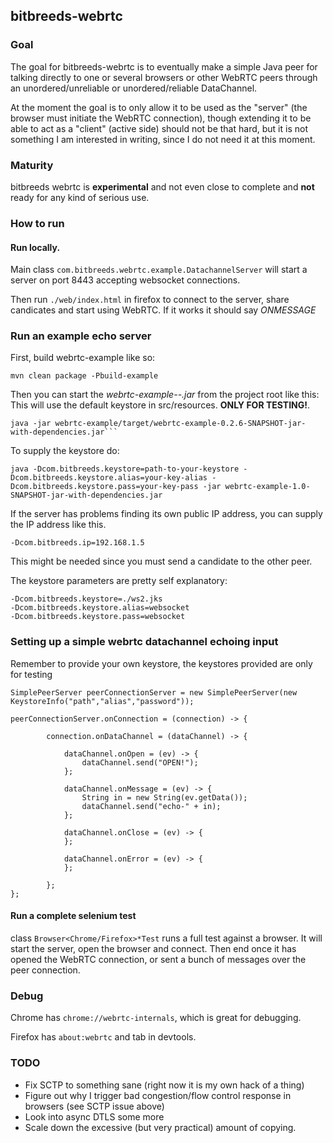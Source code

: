 bitbreeds-webrtc
----------------

### Goal
The goal for bitbreeds-webrtc is to eventually make a simple Java peer for
talking directly to one or several browsers or other WebRTC peers through an unordered/unreliable or 
unordered/reliable DataChannel.

At the moment the goal is to only allow it to be used as the "server"
(the browser must initiate the WebRTC connection), though extending
it to be able to act as a "client" (active side) should not be that hard, but 
it is not something I am interested in writing, since I do not need it at this moment.

### Maturity
bitbreeds webrtc is __experimental__ and not even close to complete and __not__ ready for
any kind of serious use.

### How to run
#### Run locally.

Main class `com.bitbreeds.webrtc.example.DatachannelServer` will start a server on port 8443 accepting websocket connections.

Then run `./web/index.html` in firefox to connect to the server, share candicates and 
start using WebRTC. If it works it should say _ONMESSAGE_

### Run an example echo server
First, build webrtc-example like so:
```
mvn clean package -Pbuild-example
```

Then you can start the _webrtc-example-<version-with-deps>-.jar_ from the project root like this:
This will use the default keystore in src/resources. __ONLY FOR TESTING!__.
```
java -jar webrtc-example/target/webrtc-example-0.2.6-SNAPSHOT-jar-with-dependencies.jar```
```

To supply the keystore do:
```
java -Dcom.bitbreeds.keystore=path-to-your-keystore -Dcom.bitbreeds.keystore.alias=your-key-alias -Dcom.bitbreeds.keystore.pass=your-key-pass -jar webrtc-example-1.0-SNAPSHOT-jar-with-dependencies.jar
```

If the server has problems finding its own public IP address, you can supply the
IP address like this.
```
-Dcom.bitbreeds.ip=192.168.1.5
```
This might be needed since you must send a candidate to the other peer.

The keystore parameters are pretty self explanatory:
```
-Dcom.bitbreeds.keystore=./ws2.jks
-Dcom.bitbreeds.keystore.alias=websocket
-Dcom.bitbreeds.keystore.pass=websocket
```


### Setting up a simple webrtc datachannel echoing input
Remember to provide your own keystore, the keystores provided are only for testing
```
SimplePeerServer peerConnectionServer = new SimplePeerServer(new KeystoreInfo("path","alias","password"));

peerConnectionServer.onConnection = (connection) -> {

        connection.onDataChannel = (dataChannel) -> {

            dataChannel.onOpen = (ev) -> {
                dataChannel.send("OPEN!");
            };

            dataChannel.onMessage = (ev) -> {
                String in = new String(ev.getData());
                dataChannel.send("echo-" + in);
            };

            dataChannel.onClose = (ev) -> {
            };

            dataChannel.onError = (ev) -> {
            };

        };
};
```

#### Run a complete selenium test
class `Browser<Chrome/Firefox>*Test` runs a full test against a browser.
It will start the server, open the browser and connect. Then end
once it has opened the WebRTC connection, or sent a bunch of messages over the 
peer connection.


### Debug
Chrome has ```chrome://webrtc-internals```, which is great for debugging.

Firefox has ```about:webrtc``` and tab in devtools.


### TODO
- Fix SCTP to something sane (right now it is my own hack of a thing)
- Figure out why I trigger bad congestion/flow control response in browsers (see SCTP issue above)
- Look into async DTLS some more
- Scale down the excessive (but very practical) amount of copying.